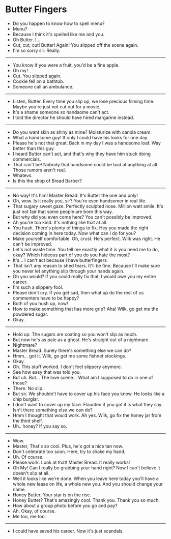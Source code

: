 # Butter Fingers

- Do you happen to know how to spell menu?
- Menu?
- Because I think it's spelled like me and you.
- Oh Butter. I...
- Cut, cut, cut! Butter! Again! You slipped off the scene again.
- I'm so sorry sir. Really.
* * *
- You know if you were a fruit, you'd be a fine apple.
- Oh my!
- Cut. You slipped again.
- Cookie fell on a bathtub.
- Someone call an ambulance.
* * *
- Listen, Butter. Every time you slip up, we lose precious filming time. Maybe you're just not cut out for a movie.
- It's a shame someone so handsome can't act.
- I told the director he should have hired margarine instead.
* * *
- Do you want skin as shiny as mine? Moisturize with canola cream.
- What a handsome guy! If only I could have his looks for one day.
- Please he's not that great. Back in my day I was a handsome loaf. Way better than this guy.
- I heard Butter can't act, and that's why they have him stuck doing commercials.
- That can't be! Nobody that handsome could be bad at anything at all. Those rumors aren't real.
- Whatevs.
- Is this the shop of Bread Barber?
* * *
- No way! It's him! Master Bread. It's Butter the one and only!
- Oh, wow. Is it really you, sir? You're even handsomer in real life.
- That sugary sweet gaze. Perfectly sculpted nose. Million watt smile. It's just not fair that some people are born this way.
- But why did you even come here? You can't possibly be improved.
- Ah you're too kind. It's nothing like that at all.
- You hush. There's plenty of things to fix. Hey you made the right decision coming in here today. Now what can I do for you?
- Make yourself comfortable. Oh, crust. He's perfect. Wilk was right. He can't be improved.
- Let's not waste time. You tell me exactly what it is you need me to do, okay? Which hideous part of you do you hate the most?
- It's... I can't act because I have butterfingers.
- That isn't any reason to shed tears. It'll be fine. Because I'll make sure you never let anything slip through your hands again.
- Oh you would? If you could really fix that, I would owe you my entire career.
- I'm such a slippery fool.
- Please don't cry. If you get sad, then what up do the rest of us commenters have to be happy?
- Both of you hush up, now!
- How to make something that has more grip? Aha! Wilk, go get me the powdered sugar.
- Okay.
* * *
- Hold up. The sugars are coating so you won't slip as much.
- But now he's as pale as a ghost. He's straight out of a nightmare.
- Nightmare?
- Master Bread. Surely there's something else we can do?
- Hmm... got it. Wilk, go get me some fishnet stockings.
- Okay.
- Oh. This stuff worked. I don't feel slippery anymore.
- See how easy that was told you.
- But uh. But... The love scene... What am I supposed to do in one of those?
- There. No slip.
- But sir. We shouldn't have to cover up his face you know. He looks like a chip burglar.
- I don't want to cover up my face. Flaunted if you got it is what they say. Isn't there something else we can do?
- Hmm I thought that would work. Ah yes. Wilk, go fix the honey jar from the third shelf.
- Uh.. honey? If you say so.
* * *
- Wow.
- Master, That's so cool. Plus, he's got a nice tan now.
- Don't celebrate too soon. Here, try to shake my hand.
- Uh. Of course.
- Please work. Look at that! Master Bread. It really works!
- Oh My! Can I really be grabbing your hand right? Now I can't believe it doesn't slip at all.
- Well it looks like we're done. When you leave here today you'll have a whole new lease on life, a whole new you. And you should change your name.
- Honey Butter. Your star is on the rise.
- Honey Butter? That's amazingly cool. Thank you. Thank you so much.
- How about a group photo before you go and pay?
- Ah. Okay, of course.
- Me too, me too.
* * *
- I could have saved his career. Now it's just scandals.
